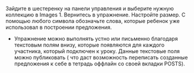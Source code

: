 Зайдите в шестеренку на панели управления и выберите нужную коллекцию в Images 1. Вернитесь в упражнение. Настройте размер. С помощью любого символа обозначьте слова, которые ребенок уже использовал в построении предложения.
* Упражнение можно выполнять устно или письменно благодаря текстовым полям внизу, которые появляются для каждого участника, который подключен к уроку. Данные текстовые поля можно публиковать ( что даст возможность переписать созданные предложения к себе в тетрадь оффлайн со своей вкладки POSTS).
